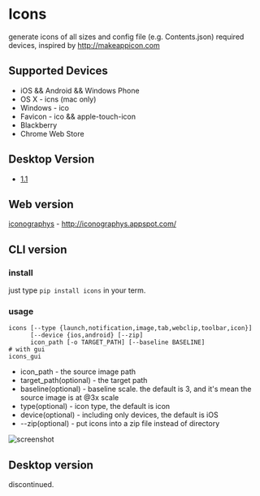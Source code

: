# Icons

generate icons of all sizes and config file (e.g. Contents.json) required devices, inspired by http://makeappicon.com

## Supported Devices

* iOS && Android && Windows Phone
* OS X - icns (mac only)
* Windows - ico
* Favicon - ico && apple-touch-icon
* Blackberry
* Chrome Web Store

## Desktop Version

* [1.1](https://github.com/exherb/icons/releases/tag/1.1)

## Web version

[iconographys](http://iconographys.appspot.com/) - http://iconographys.appspot.com/

## CLI version

### install

just type `pip install icons` in your term.

### usage

```
icons [--type {launch,notification,image,tab,webclip,toolbar,icon}]
      [--device {ios,android} [--zip]
      icon_path [-o TARGET_PATH] [--baseline BASELINE]
# with gui
icons_gui
```

* icon_path - the source image path
* target_path(optional) - the target path
* baseline(optional) - baseline scale. the default is 3, and it's mean the source image is at @3x scale
* type(optional) - icon type, the default is icon
* device(optional) - including only devices, the default is iOS
* --zip(optional) - put icons into a zip file instead of directory

![screenshot](screenshots/icons_gui.png)

## Desktop version

discontinued.
